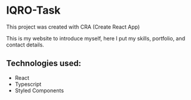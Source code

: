 # IQRO-Task

This project was created with CRA (Create React App)

This is my website to introduce myself, here I put my skills, portfolio, and contact details.

## Technologies used:

-   React
-   Typescript
-   Styled Components
